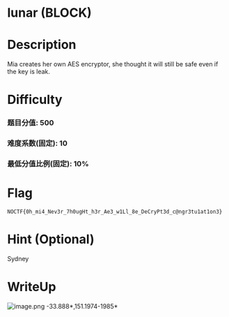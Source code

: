 # lunar (BLOCK)

# Description
Mia creates her own AES encryptor, she thought it will still be safe even if the key is leak.

# Difficulty
### 题目分值: 500
### 难度系数(固定): 10
### 最低分值比例(固定): 10%

# Flag
`NOCTF{0h_mi4_Nev3r_7h0ugHt_h3r_Ae3_w1Ll_8e_DeCryPt3d_c@ngr3tu1at1on3}`

# Hint (Optional)
Sydney

# WriteUp
![image.png](https://maybemia-1258606939.cos.ap-beijing.myqcloud.com/20231008102958.png)
-33.888*,151.1974-1985*